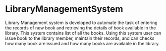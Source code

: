 # LibraryManagementSystem
Library Management system is developed to automate the task of entering the records of new book and retrieving the details of book available in the library. This system contains list of all the books. Using this system user can issue book to the library member, maintain their records, and can checks how many book are issued and how many books are available in the library.
